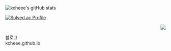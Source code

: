 
![kcheee's gitHub stats](https://github-readme-stats.vercel.app/api?username=kcheee&show_icons=true&theme=radical)


[![Solved.ac Profile](http://mazassumnida.wtf/api/v2/generate_badge?boj=cksgml1101)](https://solved.ac/cksgml1101/)


<p align="right">
  <a href="https://hits.seeyoufarm.com"><img src="https://hits.seeyoufarm.com/api/count/incr/badge.svg?url=https%3A%2F%2Fgithub.com%2Fkcheee&count_bg=%2379C83D&title_bg=%23555555&icon=&icon_color=%23E7E7E7&title=hits&edge_flat=false"/></a><br>
</p>

블로그  
kcheee.github.io
